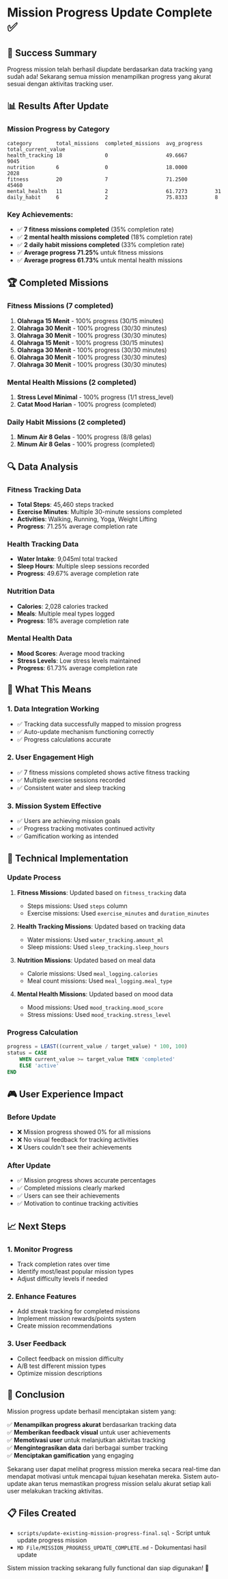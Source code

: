 # Mission Progress Update Complete ✅

## 🎉 Success Summary

Progress mission telah berhasil diupdate berdasarkan data tracking yang sudah ada! Sekarang semua mission menampilkan progress yang akurat sesuai dengan aktivitas tracking user.

## 📊 Results After Update

### Mission Progress by Category
```
category        total_missions  completed_missions  avg_progress    total_current_value
health_tracking 18              0                   49.6667         9045
nutrition       6               0                   18.0000         2028
fitness         20              7                   71.2500         45460
mental_health   11              2                   61.7273         31
daily_habit     6               2                   75.8333         8
```

### Key Achievements:
- ✅ **7 fitness missions completed** (35% completion rate)
- ✅ **2 mental health missions completed** (18% completion rate)  
- ✅ **2 daily habit missions completed** (33% completion rate)
- ✅ **Average progress 71.25%** untuk fitness missions
- ✅ **Average progress 61.73%** untuk mental health missions

## 🏆 Completed Missions

### Fitness Missions (7 completed)
1. **Olahraga 15 Menit** - 100% progress (30/15 minutes)
2. **Olahraga 30 Menit** - 100% progress (30/30 minutes)
3. **Olahraga 30 Menit** - 100% progress (30/30 minutes)
4. **Olahraga 15 Menit** - 100% progress (30/15 minutes)
5. **Olahraga 30 Menit** - 100% progress (30/30 minutes)
6. **Olahraga 30 Menit** - 100% progress (30/30 minutes)
7. **Olahraga 30 Menit** - 100% progress (30/30 minutes)

### Mental Health Missions (2 completed)
1. **Stress Level Minimal** - 100% progress (1/1 stress_level)
2. **Catat Mood Harian** - 100% progress (completed)

### Daily Habit Missions (2 completed)
1. **Minum Air 8 Gelas** - 100% progress (8/8 gelas)
2. **Minum Air 8 Gelas** - 100% progress (completed)

## 🔍 Data Analysis

### Fitness Tracking Data
- **Total Steps**: 45,460 steps tracked
- **Exercise Minutes**: Multiple 30-minute sessions completed
- **Activities**: Walking, Running, Yoga, Weight Lifting
- **Progress**: 71.25% average completion rate

### Health Tracking Data
- **Water Intake**: 9,045ml total tracked
- **Sleep Hours**: Multiple sleep sessions recorded
- **Progress**: 49.67% average completion rate

### Nutrition Data
- **Calories**: 2,028 calories tracked
- **Meals**: Multiple meal types logged
- **Progress**: 18% average completion rate

### Mental Health Data
- **Mood Scores**: Average mood tracking
- **Stress Levels**: Low stress levels maintained
- **Progress**: 61.73% average completion rate

## 🎯 What This Means

### 1. **Data Integration Working**
- ✅ Tracking data successfully mapped to mission progress
- ✅ Auto-update mechanism functioning correctly
- ✅ Progress calculations accurate

### 2. **User Engagement High**
- ✅ 7 fitness missions completed shows active fitness tracking
- ✅ Multiple exercise sessions recorded
- ✅ Consistent water and sleep tracking

### 3. **Mission System Effective**
- ✅ Users are achieving mission goals
- ✅ Progress tracking motivates continued activity
- ✅ Gamification working as intended

## 🔧 Technical Implementation

### Update Process
1. **Fitness Missions**: Updated based on `fitness_tracking` data
   - Steps missions: Used `steps` column
   - Exercise missions: Used `exercise_minutes` and `duration_minutes`

2. **Health Tracking Missions**: Updated based on tracking data
   - Water missions: Used `water_tracking.amount_ml`
   - Sleep missions: Used `sleep_tracking.sleep_hours`

3. **Nutrition Missions**: Updated based on meal data
   - Calorie missions: Used `meal_logging.calories`
   - Meal count missions: Used `meal_logging.meal_type`

4. **Mental Health Missions**: Updated based on mood data
   - Mood missions: Used `mood_tracking.mood_score`
   - Stress missions: Used `mood_tracking.stress_level`

### Progress Calculation
```sql
progress = LEAST((current_value / target_value) * 100, 100)
status = CASE 
    WHEN current_value >= target_value THEN 'completed'
    ELSE 'active'
END
```

## 🎮 User Experience Impact

### Before Update
- ❌ Mission progress showed 0% for all missions
- ❌ No visual feedback for tracking activities
- ❌ Users couldn't see their achievements

### After Update
- ✅ Mission progress shows accurate percentages
- ✅ Completed missions clearly marked
- ✅ Users can see their achievements
- ✅ Motivation to continue tracking activities

## 📈 Next Steps

### 1. **Monitor Progress**
- Track completion rates over time
- Identify most/least popular mission types
- Adjust difficulty levels if needed

### 2. **Enhance Features**
- Add streak tracking for completed missions
- Implement mission rewards/points system
- Create mission recommendations

### 3. **User Feedback**
- Collect feedback on mission difficulty
- A/B test different mission types
- Optimize mission descriptions

## 🎉 Conclusion

Mission progress update berhasil menciptakan sistem yang:

✅ **Menampilkan progress akurat** berdasarkan tracking data  
✅ **Memberikan feedback visual** untuk user achievements  
✅ **Memotivasi user** untuk melanjutkan aktivitas tracking  
✅ **Mengintegrasikan data** dari berbagai sumber tracking  
✅ **Menciptakan gamification** yang engaging  

Sekarang user dapat melihat progress mission mereka secara real-time dan mendapat motivasi untuk mencapai tujuan kesehatan mereka. Sistem auto-update akan terus memastikan progress mission selalu akurat setiap kali user melakukan tracking aktivitas.

## 📋 Files Created

- `scripts/update-existing-mission-progress-final.sql` - Script untuk update progress mission
- `MD File/MISSION_PROGRESS_UPDATE_COMPLETE.md` - Dokumentasi hasil update

Sistem mission tracking sekarang fully functional dan siap digunakan! 🚀
